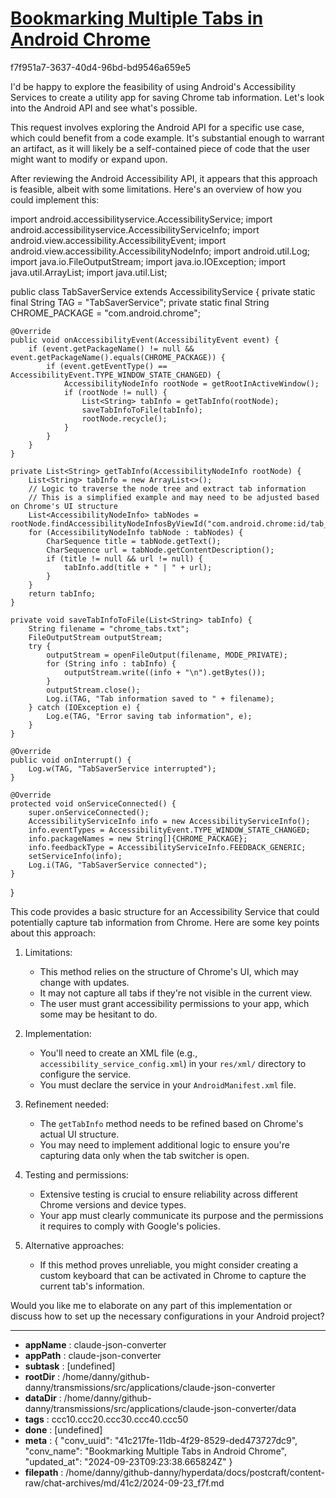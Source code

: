 # [Bookmarking Multiple Tabs in Android Chrome](https://claude.ai/chat/41c217fe-11db-4f29-8529-ded473727dc9)

f7f951a7-3637-40d4-96bd-bd9546a659e5

 I'd be happy to explore the feasibility of using Android's Accessibility Services to create a utility app for saving Chrome tab information. Let's look into the Android API and see what's possible.

<antThinking>This request involves exploring the Android API for a specific use case, which could benefit from a code example. It's substantial enough to warrant an artifact, as it will likely be a self-contained piece of code that the user might want to modify or expand upon.</antThinking>

After reviewing the Android Accessibility API, it appears that this approach is feasible, albeit with some limitations. Here's an overview of how you could implement this:

<antArtifact identifier="tab-saver-accessibility-service" type="application/vnd.ant.code" language="java" title="Tab Saver Accessibility Service">
import android.accessibilityservice.AccessibilityService;
import android.accessibilityservice.AccessibilityServiceInfo;
import android.view.accessibility.AccessibilityEvent;
import android.view.accessibility.AccessibilityNodeInfo;
import android.util.Log;
import java.io.FileOutputStream;
import java.io.IOException;
import java.util.ArrayList;
import java.util.List;

public class TabSaverService extends AccessibilityService {
    private static final String TAG = "TabSaverService";
    private static final String CHROME_PACKAGE = "com.android.chrome";

    @Override
    public void onAccessibilityEvent(AccessibilityEvent event) {
        if (event.getPackageName() != null && event.getPackageName().equals(CHROME_PACKAGE)) {
            if (event.getEventType() == AccessibilityEvent.TYPE_WINDOW_STATE_CHANGED) {
                AccessibilityNodeInfo rootNode = getRootInActiveWindow();
                if (rootNode != null) {
                    List<String> tabInfo = getTabInfo(rootNode);
                    saveTabInfoToFile(tabInfo);
                    rootNode.recycle();
                }
            }
        }
    }

    private List<String> getTabInfo(AccessibilityNodeInfo rootNode) {
        List<String> tabInfo = new ArrayList<>();
        // Logic to traverse the node tree and extract tab information
        // This is a simplified example and may need to be adjusted based on Chrome's UI structure
        List<AccessibilityNodeInfo> tabNodes = rootNode.findAccessibilityNodeInfosByViewId("com.android.chrome:id/tab_switcher_recycler_view");
        for (AccessibilityNodeInfo tabNode : tabNodes) {
            CharSequence title = tabNode.getText();
            CharSequence url = tabNode.getContentDescription();
            if (title != null && url != null) {
                tabInfo.add(title + " | " + url);
            }
        }
        return tabInfo;
    }

    private void saveTabInfoToFile(List<String> tabInfo) {
        String filename = "chrome_tabs.txt";
        FileOutputStream outputStream;
        try {
            outputStream = openFileOutput(filename, MODE_PRIVATE);
            for (String info : tabInfo) {
                outputStream.write((info + "\n").getBytes());
            }
            outputStream.close();
            Log.i(TAG, "Tab information saved to " + filename);
        } catch (IOException e) {
            Log.e(TAG, "Error saving tab information", e);
        }
    }

    @Override
    public void onInterrupt() {
        Log.w(TAG, "TabSaverService interrupted");
    }

    @Override
    protected void onServiceConnected() {
        super.onServiceConnected();
        AccessibilityServiceInfo info = new AccessibilityServiceInfo();
        info.eventTypes = AccessibilityEvent.TYPE_WINDOW_STATE_CHANGED;
        info.packageNames = new String[]{CHROME_PACKAGE};
        info.feedbackType = AccessibilityServiceInfo.FEEDBACK_GENERIC;
        setServiceInfo(info);
        Log.i(TAG, "TabSaverService connected");
    }
}
</antArtifact>

This code provides a basic structure for an Accessibility Service that could potentially capture tab information from Chrome. Here are some key points about this approach:

1. Limitations:
   - This method relies on the structure of Chrome's UI, which may change with updates.
   - It may not capture all tabs if they're not visible in the current view.
   - The user must grant accessibility permissions to your app, which some may be hesitant to do.

2. Implementation:
   - You'll need to create an XML file (e.g., `accessibility_service_config.xml`) in your `res/xml/` directory to configure the service.
   - You must declare the service in your `AndroidManifest.xml` file.

3. Refinement needed:
   - The `getTabInfo` method needs to be refined based on Chrome's actual UI structure.
   - You may need to implement additional logic to ensure you're capturing data only when the tab switcher is open.

4. Testing and permissions:
   - Extensive testing is crucial to ensure reliability across different Chrome versions and device types.
   - Your app must clearly communicate its purpose and the permissions it requires to comply with Google's policies.

5. Alternative approaches:
   - If this method proves unreliable, you might consider creating a custom keyboard that can be activated in Chrome to capture the current tab's information.

Would you like me to elaborate on any part of this implementation or discuss how to set up the necessary configurations in your Android project?

---

* **appName** : claude-json-converter
* **appPath** : claude-json-converter
* **subtask** : [undefined]
* **rootDir** : /home/danny/github-danny/transmissions/src/applications/claude-json-converter
* **dataDir** : /home/danny/github-danny/transmissions/src/applications/claude-json-converter/data
* **tags** : ccc10.ccc20.ccc30.ccc40.ccc50
* **done** : [undefined]
* **meta** : {
  "conv_uuid": "41c217fe-11db-4f29-8529-ded473727dc9",
  "conv_name": "Bookmarking Multiple Tabs in Android Chrome",
  "updated_at": "2024-09-23T09:23:38.665824Z"
}
* **filepath** : /home/danny/github-danny/hyperdata/docs/postcraft/content-raw/chat-archives/md/41c2/2024-09-23_f7f.md